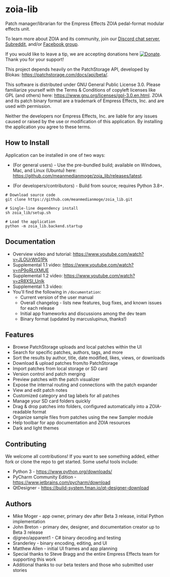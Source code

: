 # zoia-lib
Patch manager/librarian for the Empress Effects ZOIA pedal-format modular effects unit.

To learn more about ZOIA and its community, join our [Discord chat server](https://discordapp.com/invite/HG5GesY),
[Subreddit](https://reddit.com/r/zoia), and/or [Facebook group](https://facebook.com/groups/EmpressZOIAUsers).

If you would like to leave a tip, we are accepting donations here
[![Donate](https://img.shields.io/badge/Donate-PayPal-blue.svg)](https://www.paypal.com/cgi-bin/webscr?cmd=_donations&business=UUQ3SW5VMV3X4&currency_code=USD&source=url).
Thank you for your support!

This project depends heavily on the PatchStorage API, developed by Blokas: https://patchstorage.com/docs/api/beta/.

This software is distributed under GNU General Public License 3.0.
Please familiarize yourself with the Terms & Conditions of copyleft licenses like GPL (and others) here:
https://www.gnu.org/licenses/gpl-3.0.en.html.
ZOIA and its patch binary format are a trademark of Empress Effects, Inc. and are used with permission.

Neither the developers nor Empress Effects, Inc. are liable for any issues caused or raised by the use or
modification of this application. By installing the application you agree to these terms.

## How to Install
Application can be installed in one of two ways:
- (For general users) - Use the pre-bundled build; available on Windows, Mac, and Linux (Ubuntu) here:
https://github.com/meanmedianmoge/zoia_lib/releases/latest.

- (For developers/contributors) - Build from source; requires Python 3.8+.
```
# Download source code
git clone https://github.com/meanmedianmoge/zoia_lib.git

# Single-line dependency install
sh zoia_lib/setup.sh

# Load the application
python -m zoia_lib.backend.startup
```

## Documentation
- Overview video and tutorial: https://www.youtube.com/watch?v=JLOUrWtG1Pk
- Supplemental 1.1 video: https://www.youtube.com/watch?v=nP9oRLtXMUE
- Supplemental 1.2 video: https://www.youtube.com/watch?v=zR8XSI_Unlk
- Supplemental 1.3 video: 
- You'll find the following in `/documentation`: <br>
    - Current version of the user manual
    - Overall changelog - lists new features, bug fixes, and known issues for each release
    - Initial app frameworks and discussions among the dev team
    - Binary format (updated by marcuslupinus, thanks!)

## Features
- Browse PatchStorage uploads and local patches within the UI
- Search for specific patches, authors, tags, and more
- Sort the results by author, title, date modified, likes, views, or downloads
- Download & upload patches from/to PatchStorage
- Import patches from local storage or SD card
- Version control and patch merging
- Preview patches with the patch visualizer
- Expose the internal routing and connections with the patch expander
- View and edit patch notes
- Customized category and tag labels for all patches
- Manage your SD card folders quickly
- Drag & drop patches into folders, configured automatically into a ZOIA-readable format
- Organize sample files from patches using the new Sampler module
- Help toolbar for app documentation and ZOIA resources
- Dark and light themes

## Contributing
We welcome all contributions! If you want to see something added, 
either fork or clone the repo to get started. Some useful tools include:
- Python 3 - https://www.python.org/downloads/
- PyCharm Community Edition - https://www.jetbrains.com/pycharm/download
- QtDesigner - https://build-system.fman.io/qt-designer-download

## Authors
- Mike Moger - app owner, primary dev after Beta 3 release, initial Python implementation
- John Breton - primary dev, designer, and documentation creator up to Beta 3 release
- djigneo/apparent1 - C# binary decoding and testing
- Sranderley - binary encoding, editing, and UI
- Matthew Allen - initial UI frames and app planning
- Special thanks to Steve Bragg and the entire Empress Effects team for supporting this work
- Additional thanks to our beta testers and those who submitted user stories
